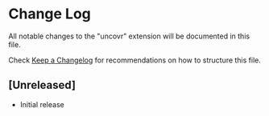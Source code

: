 # Change Log

All notable changes to the "uncovr" extension will be documented in this file.

Check [Keep a Changelog](http://keepachangelog.com/) for recommendations on how to structure this file.

## [Unreleased]

- Initial release